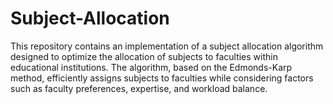 # Subject-Allocation
This repository contains an implementation of a subject allocation algorithm designed to optimize the allocation of subjects to faculties within educational institutions. The algorithm, based on the Edmonds-Karp method, efficiently assigns subjects to faculties while considering factors such as faculty preferences, expertise, and workload balance.
